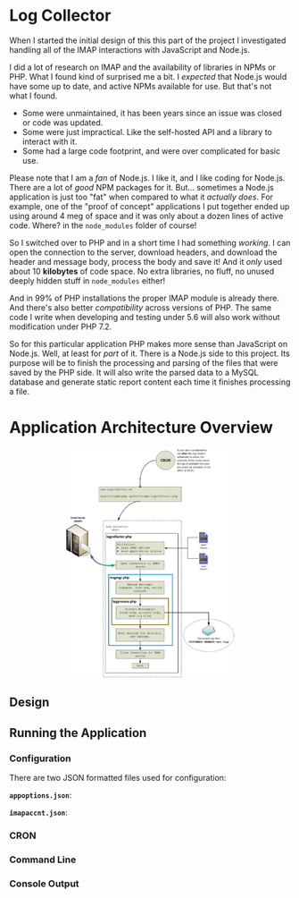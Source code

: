 # Log Collector

When I started the initial design of this this part of the project I investigated handling all of the IMAP interactions with JavaScript and Node.js. 

I did a lot of research on IMAP and the availability of libraries in NPMs or PHP. What I found kind of surprised me a bit. I *expected* that Node.js would have some up to date, and active NPMs available for use. But that's not what I found. 

* Some were unmaintained, it has been years since an issue was closed or code was updated.
* Some were just impractical. Like the self-hosted API and a library to interact with it.
* Some had a large code footprint, and were over complicated for basic use.

Please note that I am a *fan* of Node.js. I like it, and I like coding for Node.js. There are a lot of *good* NPM packages for it. But... sometimes a Node.js application is just too "fat" when compared to what it *actually does*. For example, one of the "proof of concept" applications I put together ended up using around 4 meg of space and it was only about a dozen lines of active code. Where? in the `node_modules` folder of course!

So I switched over to PHP and in a short time I had something *working*. I can open the connection to the server, download headers, and download the header and message body, process the body and save it! And it *only* used about 10 **kilobytes** of code space. No extra libraries, no fluff, no unused deeply hidden stuff in `node_modules` either!

And in 99% of PHP installations the proper IMAP module is already there. And there's also better *compatibility* across versions of PHP. The same code I write when developing and testing under 5.6 will also work without modification under PHP 7.2.

So for this particular application PHP makes more sense than JavaScript on Node.js. Well, at least for *part* of it. There is a Node.js side to this project. Its purpose will be to finish the processing and parsing of the files that were saved by the PHP side. It will also write the parsed data to a MySQL database and generate static report content each time it finishes processing a file.

# Application Architecture Overview 

<p align="center">
  <img src="./mdimg/log-collector-arch.png" alt="Index Page" txt="Log Collector Architecture"  width="60%" height="80%"/>
</p>

## Design

## Running the Application

### Configuration

There are two JSON formatted files used for configuration:

**`appoptions.json`**:


**`imapaccnt.json`**: 

### CRON


### Command Line


### Console Output


